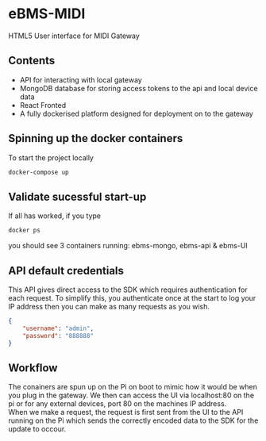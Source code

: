 # eBMS-MIDI
HTML5 User interface for MIDI Gateway

## Contents
- API for interacting with local gateway  
- MongoDB database for storing access tokens to the api and local device data
- React Fronted  
- A fully dockerised platform designed for deployment on to the gateway  

## Spinning up the docker containers
To start the project locally
```bash
docker-compose up
```

## Validate sucessful start-up

If all has worked, if you type

```bash
docker ps
```

you should see 3 containers running: ebms-mongo, ebms-api & ebms-UI

## API default credentials 

This API gives direct access to the SDK which requires authentication for each request. To simplify this, you authenticate once at the start to log your IP address then you can make as many requests as you wish.

```json
{
    "username": "admin",
    "password": "888888"
}
```

## Workflow 

The conainers are spun up on the Pi on boot to mimic how it would be when you plug in the gateway. We then can access the UI via localhost:80 on the pi or for any external devices, port 80 on the machines IP address.  
When we make a request, the request is first sent from the UI to the API running on the Pi which sends the correctly encoded data to the SDK for the update to occour.  

